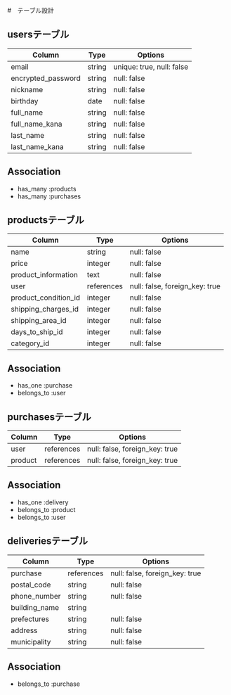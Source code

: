#　テーブル設計

## usersテーブル

| Column             | Type   | Options                   |
| ------------------ | ------ | ------------------------- |
| email              | string | unique: true, null: false |
| encrypted_password | string | null: false               |
| nickname           | string | null: false               |
| birthday           | date   | null: false               |
| full_name          | string | null: false               |
| full_name_kana     | string | null: false               |
| last_name          | string | null: false               |
| last_name_kana     | string | null: false               |
 
## Association
- has_many :products
- has_many :purchases

## productsテーブル

| Column               | Type        | Options                        |
| -------------------- | ----------- | ------------------------------ |
| name                 | string      | null: false                    |
| price                | integer     | null: false                    |
| product_information  | text        | null: false                    |
| user                 | references  | null: false, foreign_key: true |
| product_condition_id | integer     | null: false                    |
| shipping_charges_id  | integer     | null: false                    |
| shipping_area_id     | integer     | null: false                    |
| days_to_ship_id      | integer     | null: false                    |
| category_id          | integer     | null: false                    |

## Association
- has_one :purchase
- belongs_to :user


## purchasesテーブル

| Column   | Type       | Options                         |
| -------- | ---------- | ------------------------------- |
| user     | references | null: false, foreign_key: true  |
| product  | references | null: false, foreign_key: true  |

## Association
- has_one :delivery
- belongs_to :product
- belongs_to :user

## deliveriesテーブル

| Column                | Type       | Options                        |
| --------------------- | ---------- | ------------------------------ |
| purchase              | references | null: false, foreign_key: true |
| postal_code           | string     | null: false                    |
| phone_number          | string     | null: false                    |
| building_name         | string     |                                |
| prefectures           | string     | null: false                    |
| address               | string     | null: false                    |
| municipality          | string     | null: false                    |


## Association
- belongs_to :purchase



